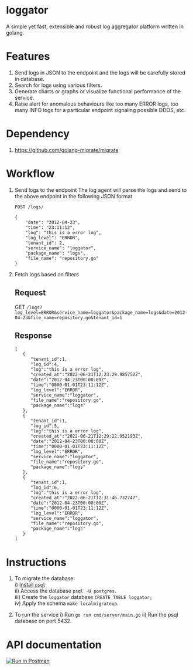 # loggator
A simple yet fast, extensible and robust log aggregator platform written in golang.

# Features
1. Send logs in JSON to the endpoint and the logs will be carefully stored in database.
2. Search for logs using various filters.
3. Generate charts or graphs or visualize functional performance of the service.
4. Raise alert for anomalous behaviours like too many ERROR logs, too many INFO logs for a particular endpoint signaling possible DDOS, etc.

# Dependency
1. https://github.com/golang-migrate/migrate

# Workflow
1. Send logs to the endpoint 
	The log agent will parse the logs and send to the above endpoint in the following JSON format

	`POST /logs/`
	```
	{
	    "date": "2012-04-23",
	    "time": "23:11:12",
	    "log": "this is a error log",
	    "log_level": "ERROR",
	    "tenant_id": 2,
	    "service_name": "loggator",
	    "package_name": "logs",
	    "file_name": "repository.go"
	}
	```
2. Fetch logs based on filters
	## Request
	GET `/logs?log_level=ERROR&service_name=loggator&package_name=logs&date=2012-04-23&file_name=repository.go&tenant_id=1`
	## Response
	```
	[
	   {
	      "tenant_id":1,
	      "log_id":4,
	      "log":"this is a error log",
	      "created_at":"2022-06-21T12:23:29.985752Z",
	      "date":"2012-04-23T00:00:00Z",
	      "time":"0000-01-01T23:11:12Z",
	      "log_level":"ERROR",
	      "service_name":"loggator",
	      "file_name":"repository.go",
	      "package_name":"logs"
	   },
	   {
	      "tenant_id":1,
	      "log_id":5,
	      "log":"this is a error log",
	      "created_at":"2022-06-21T12:29:22.952193Z",
	      "date":"2012-04-23T00:00:00Z",
	      "time":"0000-01-01T23:11:12Z",
	      "log_level":"ERROR",
	      "service_name":"loggator",
	      "file_name":"repository.go",
	      "package_name":"logs"
	   },
	   {
	      "tenant_id":1,
	      "log_id":6,
	      "log":"this is a error log",
	      "created_at":"2022-06-21T12:31:46.73274Z",
	      "date":"2012-04-23T00:00:00Z",
	      "time":"0000-01-01T23:11:12Z",
	      "log_level":"ERROR",
	      "service_name":"loggator",
	      "file_name":"repository.go",
	      "package_name":"logs"
	   }
	]
	```


# Instructions
1. To migrate the database:  
	i) [Install `psql`](https://www.calhoun.io/how-to-install-postgresql-9-6-on-mac-os-x/)   
	ii) Access the database `psql -U postgres`.   
	iii) Create the `loggator` database `CREATE TABLE loggator;`   
	iv) Apply the schema `make localmigrateup`.   

2. To run the service
	i) Run `go run cmd/server/main.go`
	ii) Run the psql database on port 5432.  

# API documentation
[![Run in Postman](https://run.pstmn.io/button.svg)](https://app.getpostman.com/run-collection/1921454-9ce96aa1-be53-4128-a9d0-d90b4645d4be?action=collection%2Ffork&collection-url=entityId%3D1921454-9ce96aa1-be53-4128-a9d0-d90b4645d4be%26entityType%3Dcollection%26workspaceId%3D50bf739e-2b62-474b-b442-3ed1b8ed7fa9)

